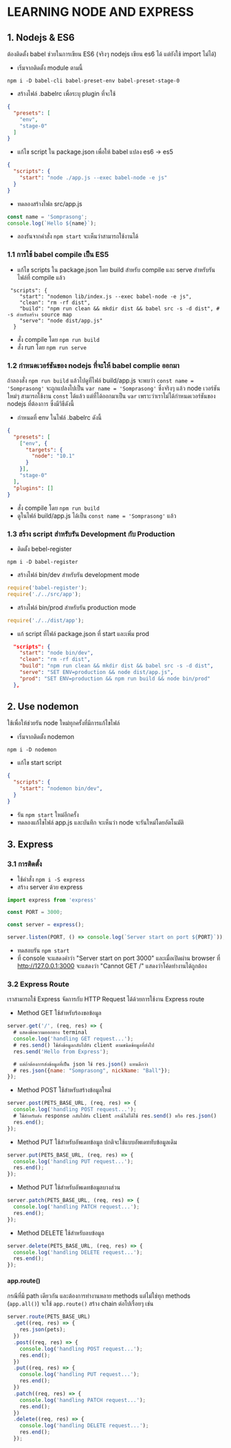 # LEARNING NODE AND EXPRESS

## 1. Nodejs & ES6
ต้องติดตั้ง babel ช่วยในการเขียน ES6 (จริงๆ nodejs เขียน es6 ได้ แต่ยังใช้ import ไม่ได้)

- เริ่มจากติดตั้ง module ตามนี้
```
npm i -D babel-cli babel-preset-env babel-preset-stage-0
```

- สร้างไฟล์ .babelrc เพื่อระบุ plugin ที่จะใช้
```json
{
  "presets": [
    "env",
    "stage-0"
  ]
}

```

- แก้ไข script ใน package.json เพื่อให้ babel แปลง es6 -> es5
```json
{
  "scripts": {
    "start": "node ./app.js --exec babel-node -e js"
  }
}

```

- ทดลองสร้างไฟล src/app.js
```javascript
const name = 'Somprasong';
console.log(`Hello ${name}`);
```

- ลองรันจากคำสั่ง `npm start` จะเห็นว่าสามารถใช้งานได้

### 1.1 การใช้ babel compile เป็น ES5
- แก้ไข scripts ใน package.json โดย build สำหรับ compile และ serve สำหรับรันไฟล์ที่ compile แล้ว
```
 "scripts": {
    "start": "nodemon lib/index.js --exec babel-node -e js",
    "clean": "rm -rf dist",
    "build": "npm run clean && mkdir dist && babel src -s -d dist", # -s สำหรับสร้าง source map
    "serve": "node dist/app.js"
  }
```

- สั่ง compile โดย `npm run build`
- สั่ง run โดย `npm run serve`

### 1.2 กำหนดเวอร์ชันของ nodejs ที่จะให้ babel complie ออกมา
ถ้าลองสั่ง `npm run build` แล้วไปดูที่ไฟล์ build/app.js จะพบว่า `const name = 'Somprasong'` จะถูกแปลงไปเป็น `var name = 'Somprasong'` ซึ่งจริงๆ แล้ว node เวอร์ชันใหม่ๆ สามารถใช้งาน `const` ได้แล้ว แต่ที่ได้ออกมาเป็น `var` เพราะว่าเราไม่ได้กำหนดเวอร์ชันของ nodejs ที่ต้องการ ซึ่งมีวิธีดังนี้

- กำหนดที่ env ในไฟล์ .babelrc ดังนี้
```json
{
  "presets": [
    ["env", {
      "targets": {
        "node": "10.1"
      }
    }],
    "stage-0"
  ],
  "plugins": []
}
```

- สั่ง compile โดย `npm run build`
- ดูในไฟล์ build/app.js ได้เป็น `const name = 'Somprasong'` แล้ว

### 1.3 สร้าง script สำหรับรัน Development กับ Production
- ติดตั้ง bebel-register
```
npm i -D babel-register
```

- สร้างไฟล์ bin/dev สำหรับรัน development mode
```js
require('babel-register');
require('./../src/app');
```

- สร้างไฟล์ bin/prod สำหรับรัน production mode
```js
require('./../dist/app');
```

- แก้ script ที่ไฟล์ package.json ที่ start และเพิ่ม prod

```json
  "scripts": {
    "start": "node bin/dev",
    "clean": "rm -rf dist",
    "build": "npm run clean && mkdir dist && babel src -s -d dist",
    "serve": "SET ENV=production && node dist/app.js",
    "prod": "SET ENV=production && npm run build && node bin/prod"
  },
```

## 2. Use nodemon
ใช้เพื่อให้ช่วยรัน node ใหม่ทุกครั้งที่มีการแก้ไขไฟล์

- เริ่มจากติดตั้ง nodemon
```
npm i -D nodemon
```

- แก้ไข start script
```json
{
  "scripts": {
    "start": "nodemon bin/dev",
  }
}
```

- รัน `npm start` ใหม่อีกครั้ง
- ทดลองแก้ไขไฟล์ app.js และบันทึก จะเห็นว่า node จะรันใหม่โดยอัตโนมัติ

## 3. Express

### 3.1 การติดตั้ง

- ใช้คำสั่ง `npm i -S express`
- สร้าง server ด้วย express
```js
import express from 'express'

const PORT = 3000;

const server = express();

server.listen(PORT, () => console.log(`Server start on port ${PORT}`));
```

- ทดสอบรัน `npm start`
- ที่ console จะแสดงคำว่า "Server start on port 3000" และเมื่อเปิดผ่าน browser ที่ http://127.0.0.1:3000 จะแสดงว่า "Cannot GET /" แสดงว่าโค้ดทำงานได้ถูกต้อง

### 3.2 Express Route
เราสามารถใช้ Express จัดการกับ HTTP Request ได้ด้วยการใช้งาน Express route
- Method GET ใช้สำหรับร้องขอข้อมูล
```js
server.get('/', (req, res) => {
  # แสดงข้อความออกทาง terminal
  console.log('handling GET request...');
  # res.send() ใช้ส่งข้อมูลกลับไปยัง client ตามชนิดข้อมูลที่ส่งไป
  res.send('Hello from Express');

  # แต่ถ้าต้องการส่งข้อมูลที่เป็น json ใช้ res.json() แทนดีกว่า
  # res.json({name: "Somprasong", nickName: "Ball"});
});
```

- Method POST ใช้สำหรับสร้างข้อมูลใหม่
```javascript
server.post(PETS_BASE_URL, (req, res) => {
  console.log('handling POST request...');
  # ใช้สำหรับส่ง response กลับไปยัง client กรณีไม่ได้ใช้ res.send() หรือ res.json()
  res.end();
});
```

- Method PUT ใช้สำหรับอัพเดทข้อมูล ปกติจะใช้แบบอัพเดททับข้อมูลเดิม
```javascript
server.put(PETS_BASE_URL, (req, res) => {
  console.log('handling PUT request...');
  res.end();
});
```

- Method PUT ใช้สำหรับอัพเดทข้อมูลบางส่วน
```javascript
server.patch(PETS_BASE_URL, (req, res) => {
  console.log('handling PATCH request...');
  res.end();
});
```

- Method DELETE ใช้สำหรับลบข้อมูล
```javascript
server.delete(PETS_BASE_URL, (req, res) => {
  console.log('handling DELETE request...');
  res.end();
});
```

#### app.route()

กรณีที่มี path เดียวกัน และต้องการทำงานหลาย methods แต่ไม่ใช่ทุก methods (`app.all()`) จะใช้ `app.route()` สร้าง chain ต่อไปเรื่อยๆ เช่น 

```javascript
server.route(PETS_BASE_URL)
  .get((req, res) => {
    res.json(pets);
  })
  .post((req, res) => {
    console.log('handling POST request...');
    res.end();
  })
  .put((req, res) => {
    console.log('handling PUT request...');
    res.end();
  })
  .patch((req, res) => {
    console.log('handling PATCH request...');
    res.end();
  })
  .delete((req, res) => {
    console.log('handling DELETE request...');
    res.end();
  });
```